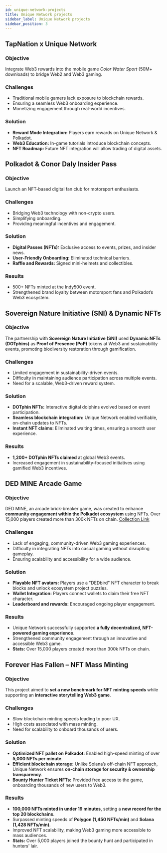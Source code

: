 ```yaml
---
id: unique-network-projects
title: Unique Network projects
sidebar_label: Unique Network projects
sidebar_position: 3
---
```


## TapNation x Unique Network

### Objective

Integrate Web3 rewards into the mobile game *Color Water Sport* (50M+ downloads) to bridge Web2 and Web3 gaming.

### Challenges

- Traditional mobile gamers lack exposure to blockchain rewards.
- Ensuring a seamless Web3 onboarding experience.
- Monetizing engagement through real-world incentives.

### Solution

- **Reward Mode Integration:** Players earn rewards on Unique Network & Polkadot.
- **Web3 Education:** In-game tutorials introduce blockchain concepts.
- **NFT Roadmap:** Future NFT integration will allow trading of digital assets.

## Polkadot & Conor Daly Insider Pass

### Objective

Launch an NFT-based digital fan club for motorsport enthusiasts.

### Challenges

- Bridging Web3 technology with non-crypto users.
- Simplifying onboarding.
- Providing meaningful incentives and engagement.

### Solution

- **Digital Passes (NFTs):** Exclusive access to events, prizes, and insider news.
- **User-Friendly Onboarding:** Eliminated technical barriers.
- **Raffle and Rewards:** Signed mini-helmets and collectibles.

### Results

- 500+ NFTs minted at the Indy500 event.
- Strengthened brand loyalty between motorsport fans and Polkadot’s Web3 ecosystem.

## Sovereign Nature Initiative (SNI) & Dynamic NFTs

### Objective

The partnership with **Sovereign Nature Initiative (SNI)** used **Dynamic NFTs (DOTphins)** as **Proof of Presence (PoP)** tokens at Web3 and sustainability events, promoting biodiversity restoration through gamification.

### Challenges

- Limited engagement in sustainability-driven events.
- Difficulty in maintaining audience participation across multiple events.
- Need for a scalable, Web3-driven reward system.

### Solution

- **DOTphin NFTs:** Interactive digital dolphins evolved based on event participation.
- **Seamless blockchain integration:** Unique Network enabled verifiable, on-chain updates to NFTs.
- **Instant NFT claims:** Eliminated waiting times, ensuring a smooth user experience.

### Results

- **1,200+ DOTphin NFTs claimed** at global Web3 events.
- Increased engagement in sustainability-focused initiatives using gamified Web3 incentives.

## DED MINE Arcade Game

### Objective

DED MINE, an arcade brick-breaker game, was created to enhance **community engagement within the Polkadot ecosystem** using NFTs. Over 15,000 players created more than 300k NFTs on chain. [Collection Link](https://uniquescan.io/UNIQUE/collections/435)

### Challenges

- Lack of engaging, community-driven Web3 gaming experiences.
- Difficulty in integrating NFTs into casual gaming without disrupting gameplay.
- Ensuring scalability and accessibility for a wide audience.

### Solution

- **Playable NFT avatars:** Players use a "DEDbird" NFT character to break blocks and unlock ecosystem project puzzles.
- **Wallet Integration:** Players connect wallets to claim their free NFT character.
- **Leaderboard and rewards:** Encouraged ongoing player engagement.

### Results

- Unique Network successfully supported **a fully decentralized, NFT-powered gaming experience**.
- Strengthened community engagement through an innovative and accessible Web3 game.
- **Stats:** Over 15,000 players created more than 300k NFTs on chain.

## Forever Has Fallen – NFT Mass Minting

### Objective

This project aimed to **set a new benchmark for NFT minting speeds** while supporting an **interactive storytelling Web3 game**.

### Challenges

- Slow blockchain minting speeds leading to poor UX.
- High costs associated with mass minting.
- Need for scalability to onboard thousands of users.

### Solution

- **Optimized NFT pallet on Polkadot:** Enabled high-speed minting of over **5,000 NFTs per minute**.
- **Efficient blockchain storage:** Unlike Solana’s off-chain NFT approach, Unique Network ensures **on-chain storage for security & ownership transparency**.
- **Bounty Hunter Ticket NFTs:** Provided free access to the game, onboarding thousands of new users to Web3.

### Results

- **100,000 NFTs minted in under 19 minutes**, setting a **new record for the top 20 blockchains**.
- Surpassed minting speeds of **Polygon (1,450 NFTs/min)** and **Solana (1,428 NFTs/min)**.
- Improved NFT scalability, making Web3 gaming more accessible to mass audiences.
- **Stats:** Over 5,000 players joined the bounty hunt and participated in hunters' lair.
